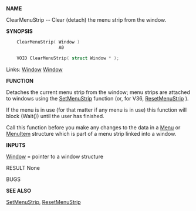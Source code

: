 
**NAME**

ClearMenuStrip -- Clear (detach) the menu strip from the window.

**SYNOPSIS**

```c
    ClearMenuStrip( Window )
                    A0

    VOID ClearMenuStrip( struct Window * );

```
Links: [Window](_00D4) [Window](_00D4) 

**FUNCTION**

Detaches the current menu strip from the window; menu strips
are attached to windows using the [SetMenuStrip](SetMenuStrip) function
(or, for V36, [ResetMenuStrip](ResetMenuStrip) ).

If the menu is in use (for that matter if any menu is in use)
this function will block (Wait()) until the user has finished.

Call this function before you make any changes to the data
in a [Menu](_00D4) or [MenuItem](_00D4) structure which is part of a menu
strip linked into a window.

**INPUTS**

[Window](_00D4) = pointer to a window structure

RESULT
None

BUGS

**SEE ALSO**

[SetMenuStrip](SetMenuStrip), [ResetMenuStrip](ResetMenuStrip)
